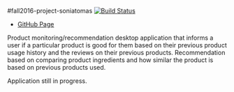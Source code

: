 #fall2016-project-soniatomas
[![Build Status](https://travis-ci.org/cpe305/fall2016-project-soniatomas.svg?branch=master)](https://travis-ci.org/cpe305/fall2016-project-soniatomas)

* [GitHub Page](https://cpe305.github.io/fall2016-project-soniatomas/)

Product monitoring/recommendation desktop application that informs a user if a particular product is good for them based on their previous product usage history and the reviews on their previous products. Recommendation based on comparing product ingredients and how similar the product is based on previous products used.

Application still in progress.
